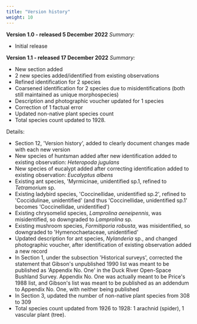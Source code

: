 ```yaml
---
title: "Version history"
weight: 10
---
```


**Version 1.0 - released 5 December 2022**
*Summary:* 
-	Initial release

**Version 1.1 - released 17 December 2022**
*Summary:* 
-	New section added
-	2 new species added/identified from existing observations
-	Refined identification for 2 species
-	Coarsened identification for 2 species due to misidentifications (both still maintained as unique morphospecies)
-	Description and photographic voucher updated for 1 species
-	Correction of 1 factual error
-	Updated non-native plant species count
-	Total species count updated to 1928.

Details:
-	Section 12, 'Version history', added to clearly document changes made with each new version
-	New species of huntsman added after new identification added to existing observation: *Heteropoda jugulans*
-	New species of eucalypt added after correcting identification added to existing observation: *Eucalyptus albens*
-	Existing ant species, 'Myrmicinae, unidentified sp.1, refined to *Tetramorium* sp.
-	Existing ladybird species, 'Coccinellidae, unidentified sp.2', refined to 'Coccidulinae, unidentified' (and thus 'Coccinellidae, unidentified sp.1' becomes 'Coccinellidae, unidentified')
-	Existing chrysomelid species, *Lamprolina aeneipennis*, was misidentified, so downgraded to *Lamprolina* sp.
-	Existing mushroom species, *Formitiporia robusta*, was misidentified, so downgraded to 'Hymenochaetaceae, unidentified'
-	Updated description for ant species, *Nylanderia* sp., and changed photographic voucher, after identification of existing observation added a new record
-	In Section 1, under the subsection 'Historical surveys', corrected the statement that Gibson's unpublished 1990 list was meant to be published as 'Appendix No. One' in the Duck River Open-Space Bushland Survey. Appendix No. One was actually meant to be Price's 1988 list, and Gibson's list was meant to be published as an addendum to Appendix No. One, with neither being published
-	In Section 3, updated the number of non-native plant species from 308 to 309
-	Total species count updated from 1926 to 1928: 1 arachnid (spider), 1 vascular plant (tree). 
